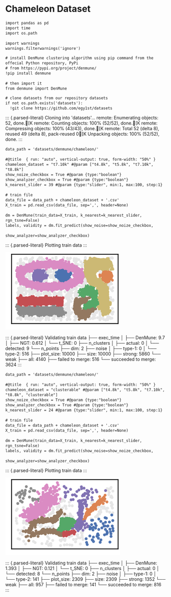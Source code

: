 Chameleon Dataset
=================

``` {.python}
import pandas as pd
import time
import os.path

import warnings
warnings.filterwarnings('ignore')
```

``` {.python}
# install DenMune clustering algorithm using pip command from the offecial Python repository, PyPi
# from https://pypi.org/project/denmune/
!pip install denmune

# then import it
from denmune import DenMune
```

``` {.python}
# clone datasets from our repository datasets
if not os.path.exists('datasets'):
  !git clone https://github.com/egy1st/datasets
```

::: {.parsed-literal}
Cloning into \'datasets\'\... remote: Enumerating objects: 52, done.\[K
remote: Counting objects: 100% (52/52), done.\[K remote: Compressing
objects: 100% (43/43), done.\[K remote: Total 52 (delta 8), reused 49
(delta 8), pack-reused 0\[K Unpacking objects: 100% (52/52), done.
:::

``` {.python}
data_path = 'datasets/denmune/chameleon/'  

#@title  { run: "auto", vertical-output: true, form-width: "50%" }
chameleon_dataset = "t7.10k" #@param ["t4.8k", "t5.8k", "t7.10k", "t8.8k"]
show_noize_checkbox = True #@param {type:"boolean"}
show_analyzer_checkbox = True #@param {type:"boolean"}
k_nearest_slider = 39 #@param {type:"slider", min:1, max:100, step:1}

# train file
data_file = data_path + chameleon_dataset + '.csv'
X_train = pd.read_csv(data_file, sep=',', header=None)

dm = DenMune(train_data=X_train, k_nearest=k_nearest_slider, rgn_tsne=False)
labels, validity = dm.fit_predict(show_noise=show_noize_checkbox,
                                  show_analyzer=show_analyzer_checkbox)
```

::: {.parsed-literal}
Plotting train data
:::

![image](images/chameleon/output_4_1.png)

::: {.parsed-literal}
Validating train data ├── exec\_time │ ├── DenMune: 9.7 │ ├── NGT: 0.612
│ └── t\_SNE: 0 ├── n\_clusters │ ├── actual: 0 │ └── detected: 9 └──
n\_points ├── dim: 2 ├── noise │ ├── type-1: 0 │ └── type-2: 516 ├──
plot\_size: 10000 ├── size: 10000 ├── strong: 5860 └── weak ├── all:
4140 ├── failed to merge: 516 └── succeeded to merge: 3624
:::

``` {.python}
data_path = 'datasets/denmune/chameleon/'  

#@title  { run: "auto", vertical-output: true, form-width: "50%" }
chameleon_dataset = "clusterable" #@param ["t4.8k", "t5.8k", "t7.10k", "t8.8k", "clusterable"]
show_noize_checkbox = True #@param {type:"boolean"}
show_analyzer_checkbox = True #@param {type:"boolean"}
k_nearest_slider = 24 #@param {type:"slider", min:1, max:100, step:1}

# train file
data_file = data_path + chameleon_dataset + '.csv'
X_train = pd.read_csv(data_file, sep=',', header=None)

dm = DenMune(train_data=X_train, k_nearest=k_nearest_slider, rgn_tsne=False)
labels, validity = dm.fit_predict(show_noise=show_noize_checkbox,
                                  show_analyzer=show_analyzer_checkbox)
```

::: {.parsed-literal}
Plotting train data
:::

![image](images/chameleon/output_5_1.png)

::: {.parsed-literal}
Validating train data ├── exec\_time │ ├── DenMune: 1.393 │ ├── NGT:
0.121 │ └── t\_SNE: 0 ├── n\_clusters │ ├── actual: 0 │ └── detected: 8
└── n\_points ├── dim: 2 ├── noise │ ├── type-1: 0 │ └── type-2: 141 ├──
plot\_size: 2309 ├── size: 2309 ├── strong: 1352 └── weak ├── all: 957
├── failed to merge: 141 └── succeeded to merge: 816
:::
